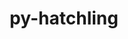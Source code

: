 ---
title: "py-hatchling"
layout: cache
categories: [package, develop-2023-10-01]
meta: {"versions": ["1.18.0"], "compilers": ["apple-clang@=14.0.0", "cce@=15.0.1", "gcc@=11.1.0", "gcc@=11.3.0", "gcc@=7.3.1", "gcc@=7.5.0", "oneapi@=2023.2.0"], "oss": ["amzn2", "rhel8", "ubuntu18.04", "ubuntu20.04", "ubuntu22.04", "ventura"], "platforms": ["darwin", "linux"], "targets": ["aarch64", "neoverse_n1", "ppc64le", "x86_64", "x86_64_v3", "zen4"], "stacks": ["aws-isc", "aws-isc-aarch64", "data-vis-sdk", "e4s", "e4s-cray-rhel", "e4s-oneapi", "e4s-power", "ml-darwin-aarch64-mps", "ml-linux-x86_64-cpu", "ml-linux-x86_64-cuda", "ml-linux-x86_64-rocm", "radiuss", "root"], "num_specs": 18, "num_specs_by_stack": {"root": 18, "ml-darwin-aarch64-mps": 2, "aws-isc-aarch64": 2, "aws-isc": 1, "e4s-cray-rhel": 1, "e4s": 2, "radiuss": 2, "e4s-power": 2, "e4s-oneapi": 2, "data-vis-sdk": 2, "ml-linux-x86_64-rocm": 1, "ml-linux-x86_64-cuda": 2, "ml-linux-x86_64-cpu": 2}}
spec_details: [{"hash": "zwvujxxtqmqvkc5bnhgq4jo7q2idvi4q", "compiler": "apple-clang@=14.0.0", "versions": ["1.18.0"], "os": "ventura", "platform": "darwin", "target": "aarch64", "variants": ["build_system=python_pip"], "stacks": ["root", "ml-darwin-aarch64-mps"], "size": "-", "tarball": "https://binaries.spack.io/develop-2023-10-01/build_cache/darwin-ventura-aarch64/apple-clang-14.0.0/py-hatchling-1.18.0/darwin-ventura-aarch64-apple-clang-14.0.0-py-hatchling-1.18.0-zwvujxxtqmqvkc5bnhgq4jo7q2idvi4q.spack"}, {"hash": "44cm7gv65abgqyclav4twnx2gyoqkxpn", "compiler": "apple-clang@=14.0.0", "versions": ["1.18.0"], "os": "ventura", "platform": "darwin", "target": "aarch64", "variants": ["build_system=python_pip"], "stacks": ["root", "ml-darwin-aarch64-mps"], "size": "-", "tarball": "https://binaries.spack.io/develop-2023-10-01/build_cache/darwin-ventura-aarch64/apple-clang-14.0.0/py-hatchling-1.18.0/darwin-ventura-aarch64-apple-clang-14.0.0-py-hatchling-1.18.0-44cm7gv65abgqyclav4twnx2gyoqkxpn.spack"}, {"hash": "472z6tni4dwmg76tyam6y6newmmvwqmo", "compiler": "gcc@=7.3.1", "versions": ["1.18.0"], "os": "amzn2", "platform": "linux", "target": "aarch64", "variants": ["build_system=python_pip"], "stacks": ["root", "aws-isc-aarch64"], "size": "-", "tarball": "https://binaries.spack.io/develop-2023-10-01/build_cache/linux-amzn2-aarch64/gcc-7.3.1/py-hatchling-1.18.0/linux-amzn2-aarch64-gcc-7.3.1-py-hatchling-1.18.0-472z6tni4dwmg76tyam6y6newmmvwqmo.spack"}, {"hash": "2b62k4qdip4nnitwggslqdkkgfalyxru", "compiler": "gcc@=7.3.1", "versions": ["1.18.0"], "os": "amzn2", "platform": "linux", "target": "neoverse_n1", "variants": ["build_system=python_pip"], "stacks": ["root", "aws-isc-aarch64"], "size": "-", "tarball": "https://binaries.spack.io/develop-2023-10-01/build_cache/linux-amzn2-neoverse_n1/gcc-7.3.1/py-hatchling-1.18.0/linux-amzn2-neoverse_n1-gcc-7.3.1-py-hatchling-1.18.0-2b62k4qdip4nnitwggslqdkkgfalyxru.spack"}, {"hash": "iroarp46x6dhdzzmnobbtmxtrfx5hjtl", "compiler": "gcc@=7.3.1", "versions": ["1.18.0"], "os": "amzn2", "platform": "linux", "target": "x86_64_v3", "variants": ["build_system=python_pip"], "stacks": ["aws-isc", "root"], "size": "-", "tarball": "https://binaries.spack.io/develop-2023-10-01/build_cache/linux-amzn2-x86_64_v3/gcc-7.3.1/py-hatchling-1.18.0/linux-amzn2-x86_64_v3-gcc-7.3.1-py-hatchling-1.18.0-iroarp46x6dhdzzmnobbtmxtrfx5hjtl.spack"}, {"hash": "mqcw6pxk4jh7vtpa6cpjcxvcofir4xwc", "compiler": "cce@=15.0.1", "versions": ["1.18.0"], "os": "rhel8", "platform": "linux", "target": "zen4", "variants": ["build_system=python_pip"], "stacks": ["root", "e4s-cray-rhel"], "size": "-", "tarball": "https://binaries.spack.io/develop-2023-10-01/build_cache/linux-rhel8-zen4/cce-15.0.1/py-hatchling-1.18.0/linux-rhel8-zen4-cce-15.0.1-py-hatchling-1.18.0-mqcw6pxk4jh7vtpa6cpjcxvcofir4xwc.spack"}, {"hash": "e3vjarqvu2pwhz3znxdukrcfhdghj4jp", "compiler": "gcc@=11.1.0", "versions": ["1.18.0"], "os": "ubuntu20.04", "platform": "linux", "target": "x86_64_v3", "variants": ["build_system=python_pip"], "stacks": ["root", "e4s"], "size": "-", "tarball": "https://binaries.spack.io/develop-2023-10-01/build_cache/linux-ubuntu20.04-x86_64_v3/gcc-11.1.0/py-hatchling-1.18.0/linux-ubuntu20.04-x86_64_v3-gcc-11.1.0-py-hatchling-1.18.0-e3vjarqvu2pwhz3znxdukrcfhdghj4jp.spack"}, {"hash": "myn4mi6o5zw3yb5pyx74aj3bvw27n4xy", "compiler": "gcc@=7.5.0", "versions": ["1.18.0"], "os": "ubuntu18.04", "platform": "linux", "target": "x86_64_v3", "variants": ["build_system=python_pip"], "stacks": ["radiuss", "root"], "size": "-", "tarball": "https://binaries.spack.io/develop-2023-10-01/build_cache/linux-ubuntu18.04-x86_64_v3/gcc-7.5.0/py-hatchling-1.18.0/linux-ubuntu18.04-x86_64_v3-gcc-7.5.0-py-hatchling-1.18.0-myn4mi6o5zw3yb5pyx74aj3bvw27n4xy.spack"}, {"hash": "jgocm7jhwnee4mn5wro4sbacxdyndygv", "compiler": "gcc@=7.5.0", "versions": ["1.18.0"], "os": "ubuntu18.04", "platform": "linux", "target": "x86_64_v3", "variants": ["build_system=python_pip"], "stacks": ["radiuss", "root"], "size": "-", "tarball": "https://binaries.spack.io/develop-2023-10-01/build_cache/linux-ubuntu18.04-x86_64_v3/gcc-7.5.0/py-hatchling-1.18.0/linux-ubuntu18.04-x86_64_v3-gcc-7.5.0-py-hatchling-1.18.0-jgocm7jhwnee4mn5wro4sbacxdyndygv.spack"}, {"hash": "mf4rlq6k7bimgbqwrfhr5ddxfkzmjecz", "compiler": "gcc@=11.1.0", "versions": ["1.18.0"], "os": "ubuntu20.04", "platform": "linux", "target": "ppc64le", "variants": ["build_system=python_pip"], "stacks": ["root", "e4s-power"], "size": "-", "tarball": "https://binaries.spack.io/develop-2023-10-01/build_cache/linux-ubuntu20.04-ppc64le/gcc-11.1.0/py-hatchling-1.18.0/linux-ubuntu20.04-ppc64le-gcc-11.1.0-py-hatchling-1.18.0-mf4rlq6k7bimgbqwrfhr5ddxfkzmjecz.spack"}, {"hash": "jrpuv6hdnegmt2afwulujfyucg6pwwpx", "compiler": "gcc@=11.1.0", "versions": ["1.18.0"], "os": "ubuntu20.04", "platform": "linux", "target": "ppc64le", "variants": ["build_system=python_pip"], "stacks": ["root", "e4s-power"], "size": "-", "tarball": "https://binaries.spack.io/develop-2023-10-01/build_cache/linux-ubuntu20.04-ppc64le/gcc-11.1.0/py-hatchling-1.18.0/linux-ubuntu20.04-ppc64le-gcc-11.1.0-py-hatchling-1.18.0-jrpuv6hdnegmt2afwulujfyucg6pwwpx.spack"}, {"hash": "czb7gxtgoiglfx5rvq3ruww6uc6nm7an", "compiler": "oneapi@=2023.2.0", "versions": ["1.18.0"], "os": "ubuntu20.04", "platform": "linux", "target": "x86_64", "variants": ["build_system=python_pip"], "stacks": ["root", "e4s-oneapi"], "size": "-", "tarball": "https://binaries.spack.io/develop-2023-10-01/build_cache/linux-ubuntu20.04-x86_64/oneapi-2023.2.0/py-hatchling-1.18.0/linux-ubuntu20.04-x86_64-oneapi-2023.2.0-py-hatchling-1.18.0-czb7gxtgoiglfx5rvq3ruww6uc6nm7an.spack"}, {"hash": "u73djnonvmfrh7arfptlysoazl3rwwmt", "compiler": "oneapi@=2023.2.0", "versions": ["1.18.0"], "os": "ubuntu20.04", "platform": "linux", "target": "x86_64", "variants": ["build_system=python_pip"], "stacks": ["root", "e4s-oneapi"], "size": "-", "tarball": "https://binaries.spack.io/develop-2023-10-01/build_cache/linux-ubuntu20.04-x86_64/oneapi-2023.2.0/py-hatchling-1.18.0/linux-ubuntu20.04-x86_64-oneapi-2023.2.0-py-hatchling-1.18.0-u73djnonvmfrh7arfptlysoazl3rwwmt.spack"}, {"hash": "bxx3uv2aksebk4k6yutdksqnamnpxlot", "compiler": "gcc@=11.1.0", "versions": ["1.18.0"], "os": "ubuntu20.04", "platform": "linux", "target": "x86_64_v3", "variants": ["build_system=python_pip"], "stacks": ["root", "e4s"], "size": "-", "tarball": "https://binaries.spack.io/develop-2023-10-01/build_cache/linux-ubuntu20.04-x86_64_v3/gcc-11.1.0/py-hatchling-1.18.0/linux-ubuntu20.04-x86_64_v3-gcc-11.1.0-py-hatchling-1.18.0-bxx3uv2aksebk4k6yutdksqnamnpxlot.spack"}, {"hash": "l5ibvoqyi3gcg4iy6r3jrhg6e7jzzsxo", "compiler": "gcc@=11.1.0", "versions": ["1.18.0"], "os": "ubuntu20.04", "platform": "linux", "target": "x86_64_v3", "variants": ["build_system=python_pip"], "stacks": ["root", "data-vis-sdk"], "size": "-", "tarball": "https://binaries.spack.io/develop-2023-10-01/build_cache/linux-ubuntu20.04-x86_64_v3/gcc-11.1.0/py-hatchling-1.18.0/linux-ubuntu20.04-x86_64_v3-gcc-11.1.0-py-hatchling-1.18.0-l5ibvoqyi3gcg4iy6r3jrhg6e7jzzsxo.spack"}, {"hash": "u7uq72vc5n3ing5wwxrlktyf3zm4ro34", "compiler": "gcc@=11.1.0", "versions": ["1.18.0"], "os": "ubuntu20.04", "platform": "linux", "target": "x86_64_v3", "variants": ["build_system=python_pip"], "stacks": ["root", "data-vis-sdk"], "size": "-", "tarball": "https://binaries.spack.io/develop-2023-10-01/build_cache/linux-ubuntu20.04-x86_64_v3/gcc-11.1.0/py-hatchling-1.18.0/linux-ubuntu20.04-x86_64_v3-gcc-11.1.0-py-hatchling-1.18.0-u7uq72vc5n3ing5wwxrlktyf3zm4ro34.spack"}, {"hash": "v4tqblyhznx2t5il2tuqwchpyjkznob4", "compiler": "gcc@=11.3.0", "versions": ["1.18.0"], "os": "ubuntu22.04", "platform": "linux", "target": "x86_64_v3", "variants": ["build_system=python_pip"], "stacks": ["root", "ml-linux-x86_64-rocm", "ml-linux-x86_64-cuda", "ml-linux-x86_64-cpu"], "size": "-", "tarball": "https://binaries.spack.io/develop-2023-10-01/build_cache/linux-ubuntu22.04-x86_64_v3/gcc-11.3.0/py-hatchling-1.18.0/linux-ubuntu22.04-x86_64_v3-gcc-11.3.0-py-hatchling-1.18.0-v4tqblyhznx2t5il2tuqwchpyjkznob4.spack"}, {"hash": "owqz25p6j7dy6dss45q5qov5lgntqq3d", "compiler": "gcc@=11.3.0", "versions": ["1.18.0"], "os": "ubuntu22.04", "platform": "linux", "target": "x86_64_v3", "variants": ["build_system=python_pip"], "stacks": ["root", "ml-linux-x86_64-cuda", "ml-linux-x86_64-cpu"], "size": "-", "tarball": "https://binaries.spack.io/develop-2023-10-01/build_cache/linux-ubuntu22.04-x86_64_v3/gcc-11.3.0/py-hatchling-1.18.0/linux-ubuntu22.04-x86_64_v3-gcc-11.3.0-py-hatchling-1.18.0-owqz25p6j7dy6dss45q5qov5lgntqq3d.spack"}]
---
